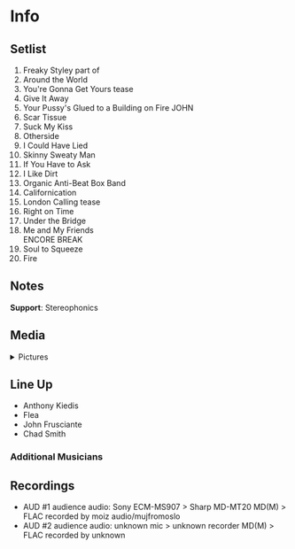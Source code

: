 # Info

## Setlist

1. Freaky Styley part of
2. Around the World
3. You're Gonna Get Yours tease
4. Give It Away
5. Your Pussy's Glued to a Building on Fire JOHN
6. Scar Tissue
7. Suck My Kiss
8. Otherside
9. I Could Have Lied
10. Skinny Sweaty Man
11. If You Have to Ask
12. I Like Dirt
13. Organic Anti-Beat Box Band
14. Californication
15. London Calling tease
16. Right on Time
17. Under the Bridge
18. Me and My Friends
<br> ENCORE BREAK
19. Soul to Squeeze
20. Fire

## Notes

**Support**: Stereophonics

## Media 

<details>
  <summary>Pictures</summary>
  <!--<img alt="Setlist" title="Setlist" src="_.jpg" height="200" />
  <img alt="Clipping" title="Clipping" src="_.jpg" height="200" />
  <img alt="Flyer" title="Flyer" src="_.jpg" height="200" />-->
</details>

## Line Up

* Anthony Kiedis
* Flea
* John Frusciante
* Chad Smith

### Additional Musicians

## Recordings

* AUD #1 audience audio: Sony ECM-MS907 > Sharp MD-MT20 MD(M) > FLAC recorded by moiz audio/mujfromoslo
* AUD #2 audience audio: unknown mic > unknown recorder MD(M) > FLAC recorded by unknown
